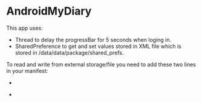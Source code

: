 # AndroidMyDiary

This app uses:
- Thread to delay the progressBar for 5 seconds when loging in.
- SharedPreference to get and set values stored in XML file which is stored in /data/data/package/shared_prefs.

To read and write from external storage/file you need to add these two lines in your manifest:
  - <p><uses-permission android:name="android.permission.WRITE_EXTERNAL_STORAGE"/></p>
  - <uses-permission android:name="android.permission.READ_EXTERNAL_STORAGE"/>
